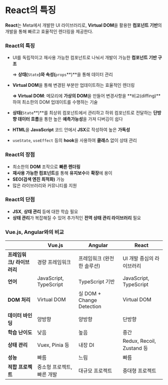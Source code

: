 # React의 특징

**React**는 Meta에서 개발한 UI 라이브러리로, **Virtual DOM**을 활용한 **컴포넌트 기반**의 개발을 통해 빠르고 효율적인 렌더링을 제공한다.

### React의 특징

- UI를 독립적이고 재사용 가능한 컴포넌트로 나눠서 개발이 가능한 **컴포넌트 기반 구조**
    
    ⇒ **상태(**`State`**)와 속성(**`props`**)**을 통해 데이터 관리
    
- **Virtual DOM**을 통해 변경된 부분만 업데이트하는 효율적인 렌더링
    
    **⇒ Virtual DOM**: 메모리에 **가상의 DOM**을 만들어 변경사항을 **비교(diffing)**하여 최소한의 DOM 업데이트를 수행하는 기술
    
- **상태(**`State`**)**를 최상위 컴포넌트에서 관리하고 하위 컴포넌트로 전달하는 **단방향 데이터 흐름**을 통한 높은 **예측가능성**을 가져 디버깅이 쉽다
- **HTML**을 **JavaScript** 코드 안에서 **JSX**로 작성하여 높은 **가독성**
- `useState`, `useEffect` 등의 **hook**을 사용하여 **클래스** 없이 상태 관리

### React의 장점

- 최소한의 **DOM** 조작으로 **빠른 렌더링**
- **재사용 가능한 컴포넌트**를 통해 **유지보수**와 **확장**에 용이
- **SEO(검색 엔진 최적화)** 가능
- 많은 라이브러리와 커뮤니티를 지원

### React의 단점

- **JSX**, **상태 관리** 등에 대한 학습 필요
- **상태 관리**가 복잡해질 수 있어 추가적인 **전역 상태 관리 라이브러리** 필요

### Vue.js, Angular와의 비교

|  | Vue.js | Angular | React |
| --- | --- | --- | --- |
| **프레임워크/ 라이브러리** | 경량 프레임워크 | 프레임워크 (완전한 솔루션) | UI 개발 중심의 라이브러리 |
| **언어** | JavaScript, TypeScript | TypeScript 기반 | JavaScript, TypeScript |
| **DOM 처리** | Virtual DOM | 실 DOM + Change Detection | Virtual DOM |
| **데이터 바인딩** | 양방향 | 양방향 | 단방향 |
| **학습 난이도** | 낮음 | 높음 | 중간 |
| **상태 관리** | Vuex, Pinia 등 | 내장 DI | Redux, Recoil, Zustand 등 |
| **성능** | 빠름 | 느림 | 빠름 |
| **적합 프로젝트** | 중소형 프로젝트, 빠른 개발 | 대규모 프로젝트 | 중대형 프로젝트 |